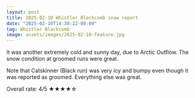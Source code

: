 ```yaml
---
layout: post
title: 2025-02-10 Whistler Blackcomb snow report
date: "2025-02-10T14:30:22-08:00"
tag: Whistler Blackcomb
image: assets/images/2025-02-10-feature.jpg
---
```


It was another extremely cold and sunny day, due to Arctic Outflow. The snow condition at groomed runs were great.

Note that Catskinner (Black run) was very icy and bumpy even though it was reported as groomed. Everything else was great.

Overall rate: 4/5 ★★★★☆
